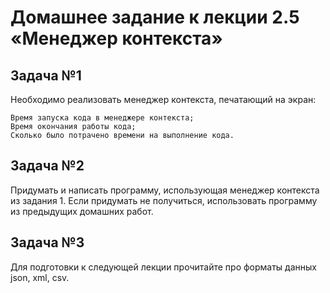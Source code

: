 # Домашнее задание к лекции 2.5 «Менеджер контекста»
## Задача №1

Необходимо реализовать менеджер контекста, печатающий на экран:

    Время запуска кода в менеджере контекста;
    Время окончания работы кода;
    Сколько было потрачено времени на выполнение кода.

## Задача №2

Придумать и написать программу, использующая менеджер контекста из задания 1. Если придумать не получиться, использовать программу из предыдущих домашних работ.
## Задача №3

Для подготовки к следующей лекции прочитайте про форматы данных json, xml, csv.